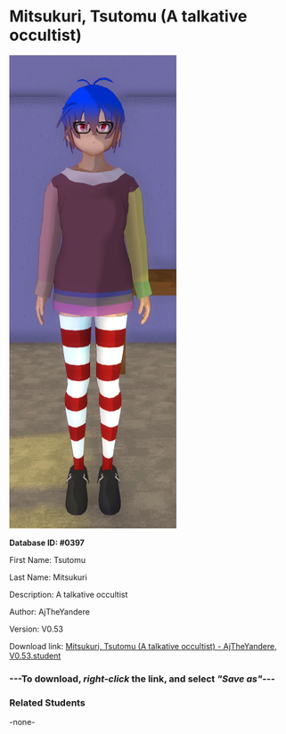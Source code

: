 # Mitsukuri, Tsutomu (A talkative occultist)

<img src="../../Files/Images/Mitsukuri, Tsutomu (A talkative occultist).png" title="Mitsukuri, Tsutomu (A talkative occultist) - AjTheYandere, V0.53">

**Database ID: #0397**

First Name: Tsutomu

Last Name: Mitsukuri

Description: A talkative occultist

Author: AjTheYandere

Version: V0.53

Download link: <a href="https://raw.githubusercontent.com/Arbiter1223/Daigaku-Gurashi-Custom-Students/master/Files/Student%20Files/Mitsukuri%2C%20Tsutomu%20(A%20talkative%20occultist)%20-%20AjTheYandere%2C%20V0.53.student">Mitsukuri, Tsutomu (A talkative occultist) - AjTheYandere, V0.53.student</a>

### ---**To download, _right-click_ the link, and select _"Save as"_**---

### Related Students

-none-
